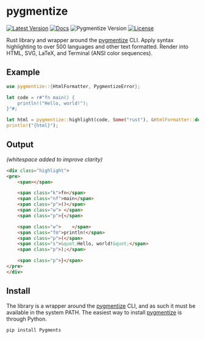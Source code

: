 # pygmentize

[![Latest Version](https://img.shields.io/crates/v/pygmentize.svg)](https://crates.io/crates/pygmentize)
[![Docs](https://docs.rs/pygmentize/badge.svg)](https://docs.rs/pygmentize)
![Pygmentize Version](https://img.shields.io/badge/pygmentize-2.15.1-blue)
[![License](https://img.shields.io/github/license/vallentin/pygmentize.svg)](https://github.com/vallentin/pygmentize)

Rust library and wrapper around the [pygmentize](https://pygments.org/docs/cmdline/) CLI. Apply syntax highlighting to over 500 languages and other text formatted. Render into HTML, SVG, LaTeX, and Terminal (ANSI color sequences).

## Example

```rust
use pygmentize::{HtmlFormatter, PygmentizeError};

let code = r#"fn main() {
    println!("Hello, world!");
}"#;

let html = pygmentize::highlight(code, Some("rust"), &HtmlFormatter::default())?;
println!("{html}");
```

## Output

_(whitespace added to improve clarity)_

```html
<div class="highlight">
<pre>
    <span></span>

    <span class="k">fn</span>
    <span class="nf">main</span>
    <span class="p">()</span>
    <span class="w"> </span>
    <span class="p">{</span>

    <span class="w">    </span>
    <span class="fm">println!</span>
    <span class="p">(</span>
    <span class="s">&quot;Hello, world!&quot;</span>
    <span class="p">);</span>

    <span class="p">}</span>
</pre>
</div>
```

## Install

The library is a wrapper around the [pygmentize](https://pygments.org/docs/cmdline/) CLI,
and as such it must be available in the system PATH. The easiest way to install
[pygmentize](https://pygments.org/docs/cmdline/) is through Python.

```console
pip install Pygments
```
